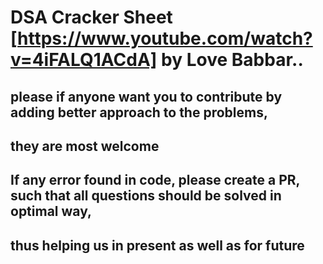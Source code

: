 # DSA Cracker Sheet [https://www.youtube.com/watch?v=4iFALQ1ACdA] by Love Babbar..

## please if anyone want you to contribute by adding better approach to the problems, 
## they are most welcome 

## If any error found in code, please create a PR, such that all questions should be solved in optimal way,
## thus helping us in present as well as for future
